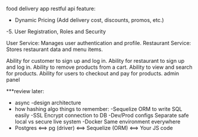food delivery app
restful api
feature:
- Dynamic Pricing (Add delivery cost, discounts, promos, etc.)

-5. User Registration, Roles and Security


User Service: Manages user authentication and profile.
Restaurant Service: Stores restaurant data and menu items.


Ability for customer to sign up and log in.
Ability for restaurant to sign up and log in.
Ability to remove products from a cart.
Ability to view and search for products.
Ability for users to checkout and pay for products.
admin panel

***review later:
- async
-design architecture
- how hashing algo
things to remember:
-Sequelize	ORM to write SQL easily
-SSL	Encrypt connection to DB
-Dev/Prod configs	Separate safe local vs secure live system
-Docker	Same environment everywhere
- Postgres <==> pg (driver) <==> Sequelize (ORM) <==> Your JS code
